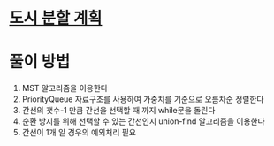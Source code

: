 # [도시 분할 계획](https://www.acmicpc.net/problem/1647)

# 풀이 방법
1. MST 알고리즘을 이용한다
2. PriorityQueue 자료구조를 사용하여 가중치를 기준으로 오름차순 정렬한다
3. 간선의 갯수-1 만큼 간선을 선택할 때 까지 while문을 돌린다
4. 순환 방지를 위해 선택할 수 있는 간선인지 union-find 알고리즘을 이용한다
5. 간선이 1개 일 경우의 예외처리 필요